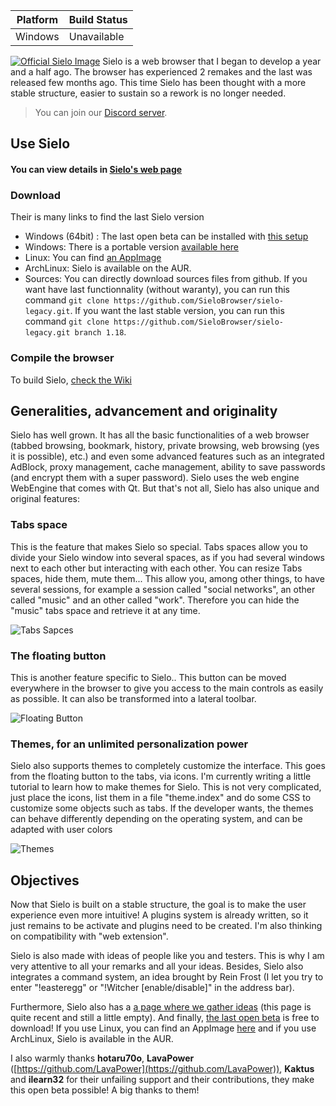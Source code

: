 
Platform | Build Status
------------ | -------------
Windows | Unavailable

[![Official Sielo Image](https://sielo.app/images/official-sielo.png)](https://sielo.app/download.php?for=windows)
Sielo is a web browser that I began to develop a year and a half ago. The browser has experienced 2 remakes and the last was released few months ago. This time Sielo has been thought with a more stable structure, easier to sustain so a rework is no longer needed.

> You can join our [Discord server](https://discord.gg/7MVvDaS).

## Use Sielo
#### You can view details in [Sielo's web page](https://sielo.app)
### Download
Their is many links to find the last Sielo version
 - Windows (64bit) : The last open beta can be installed with [this setup](https://sielo.app/download.php?for=windows)
 - Windows: There is a portable version [available here](https://sielo.app/download.php?for=windows_portable)
 - Linux: You can find [an AppImage](https://sielo.app/download.php?for=linux) 
 - ArchLinux: Sielo is available on the AUR.
 - Sources: You can directly download sources files from github. If you want have last functionnality (without waranty), you can run this command `git clone https://github.com/SieloBrowser/sielo-legacy.git`. If you want the last stable version, you can run this command `git clone https://github.com/SieloBrowser/sielo-legacy.git branch 1.18`.
 
### Compile the browser
To build Sielo, [check the Wiki](https://github.com/SieloBrowser/SieloBrowser/wiki/%5BEN%5D-Build-Sielo)

## Generalities, advancement and originality
Sielo has well grown. It has all the basic functionalities of a web browser (tabbed browsing, bookmark, history, private browsing, web browsing (yes it is possible), etc.) and even some advanced features such as an integrated AdBlock, proxy management, cache management, ability to save passwords (and encrypt them with a super password). Sielo uses the web engine WebEngine that comes with Qt. But that's not all, Sielo has also unique and original features:
### Tabs space
This is the feature that makes Sielo so special. Tabs spaces allow you to divide your Sielo window into several spaces, as if you had several windows next to each other but interacting with each other. You can resize Tabs spaces, hide them,  mute them... This allow you, among other things, to have several sessions, for example a session called "social networks", an other called "music" and an other called "work". Therefore you can hide the "music" tabs space and retrieve it at any time.

![Tabs Sapces](https://sielo.app/images/tabsspaces.png)

### The floating button
This is another feature specific to Sielo.. This button can be moved everywhere in the browser to give you access to the main controls as easily as possible. It can also be transformed into a lateral toolbar. 

![Floating Button](https://sielo.app/images/fbutton.png)

### Themes, for an unlimited personalization power
Sielo also supports themes to completely customize the interface. This goes from the floating button to the tabs, via icons. I'm currently writing a little tutorial to learn how to make themes for Sielo. This is not very complicated, just place the icons, list them in a file "theme.index" and do some CSS to customize some objects such as tabs. If the developer wants, the themes can behave differently depending on the operating system, and can be adapted with user colors

![Themes](https://sielo.app/images/themes.png)

## Objectives
Now that Sielo is built on a stable structure, the goal is to make the user experience even more intuitive! A plugins system is already written, so it just remains to be activate and plugins need to be created. I'm also thinking on compatibility with "web extension".

Sielo is also made with ideas of people like you and testers. This is why I am very attentive to all your remarks and all your ideas. Besides, Sielo also integrates a command system, an idea brought by Rein Frost (I let you try to enter "!easteregg" or "!Witcher [enable/disable]" in the address bar).

Furthermore, Sielo also has a [a page where we gather ideas](https://padlet.com/feldrise/j82miccj6zpb) (this page is quite recent and still a little empty). And finally, [the last open beta](https://sielo.app/download.php?for=windows) is free to download! If you use Linux, you can find an AppImage [here](https://sielo.app/download.php?for=linux) and if you use ArchLinux, Sielo is available in the AUR.

I also warmly thanks **hotaru70o**, **LavaPower** ([https://github.com/LavaPower](https://github.com/LavaPower)), **Kaktus** and **ilearn32** for their unfailing support and their contributions, they make this open beta possible! A big thanks to them!
